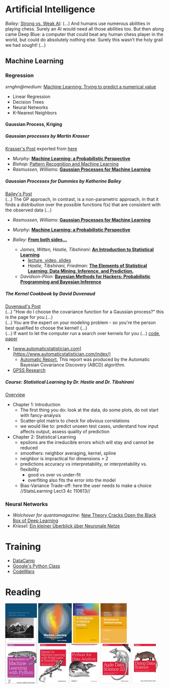 # Artificial Intelligence
*Bailey:* [Strong vs. Weak AI](https://katbailey.github.io/post/reframing-the-ai-effect/): (...) And humans use numerous abilities in playing chess. Surely an AI would need all those abilities too. But then along came Deep Blue: a computer that could beat any human chess player in the world, but could do absolutely nothing else. Surely this wasn’t the holy grail we had sought! (...)

## Machine Learning

### Regression
*srnghn@medium:* [Machine Learning: Trying to predict a numerical value](https://medium.com/@srnghn/machine-learning-trying-to-predict-a-numerical-value-8aafb9ad4d36)
- Linear Regression
- Decision Trees
- Neural Networks
- K-Nearest Neighbors

#### Gaussian Process, Kriging

##### Gaussian processes *by Martin Krasser*
[Krasser's Post](http://krasserm.github.io/2018/03/19/gaussian-processes/) exported from [here](http://nbviewer.jupyter.org/github/krasserm/bayesian-machine-learning/blob/master/gaussian_processes.ipynb?flush_cache=true)  
- *Murphy:* [__Machine Learning: a Probabilistic Perspective__](https://www.cs.ubc.ca/~murphyk/MLbook/index.html)
- *Bishop:* [Pattern Recognition and Machine Learning](https://www.microsoft.com/en-us/research/people/cmbishop/#!prml-book)
- *Rasmussen, Williams:* [__Gaussian Processes for Machine Learning__](http://www.gaussianprocess.org/gpml/)

##### Gaussian Processes for Dummies *by Katherine Bailey*
[Bailey's Post](https://katbailey.github.io/post/gaussian-processes-for-dummies/)  
(...) The GP approach, in contrast, is a non-parametric approach, in that it finds a distribution over the possible functions 
f(x) that are consistent with the observed data (...)

  - *Rasmussen, Williams:* [__Gaussian Processes for Machine Learning__](http://www.gaussianprocess.org/gpml/)
  - *Murphy:* [__Machine Learning: a Probabilistic Perspective__](https://www.cs.ubc.ca/~murphyk/MLbook/index.html)
  - *Bailey:* [__From both sides...__](http://katbailey.github.io/post/from-both-sides-now-the-math-of-linear-regression/)
    
    - *James, Witten, Hastie, Tibshirani:* [__An Introduction to Statistical Learning__](http://www-bcf.usc.edu/~gareth/ISL/index.html)
      - [lecture, video, slides](https://www.r-bloggers.com/in-depth-introduction-to-machine-learning-in-15-hours-of-expert-videos/)
      - *Hastie, Tibshirani, Friedman:* [__The Elements of Statistical Learning: Data Mining, Inference, and Prediction.__](https://web.stanford.edu/~hastie/ElemStatLearn//download.html)
    - *Davidson-Pilon:* [__Bayesian Methods for Hackers: Probabilistic Programming and Bayesian Inference__](https://github.com/CamDavidsonPilon/Probabilistic-Programming-and-Bayesian-Methods-for-Hackers)

##### The Kernel Cookbook *by David Duvenaud*
[Duvenaud's Post](https://www.cs.toronto.edu/~duvenaud/cookbook/)  
(...) "How do I choose the covariance function for a Gaussian process?" this is the page for you.(...)  
(...) You are the expert on your modeling problem - so you're the person best qualified to choose the kernel! (...)  
(...)  If want to let the computer run a search over kernels for you (...) [code](http://github.com/jamesrobertlloyd/gp-structure-search), [paper](http://arxiv.org/abs/1302.4922)
- [www.automaticstatistician.com](https://www.automaticstatistician.com/index/)
  - [Automatic Report](https://www.automaticstatistician.com/static/abcdoutput/01-airline.pdf), This report was produced by the Automatic Bayesian Covariance Discovery
(ABCD) algorithm.
- [GPSS Research](https://github.com/jamesrobertlloyd/gpss-research/)

##### Course: Statistical Learning *by Dr. Hastie and Dr. Tibshirani*
[Overview](https://www.r-bloggers.com/in-depth-introduction-to-machine-learning-in-15-hours-of-expert-videos/)  
- Chapter 1: Introduction
  - The first thing you do: look at the data, do some plots, do not start with fancy-analysis
  - Scatter-plot matrix to check for obvious correlations
  - we would like to: predict unseen test cases, understand how input affects output, assess quality of prediction
- Chapter 2: Statistical Learning
  - epsilons are the irreducible errors which will stay and cannot be reduced
  - smoothers: neighbor averaging, kernel, spline
  - neighbor is impractical for dimensions > 2
  - predictions accuracy vs interpretability, or interpretability vs. flexibility
    - good vs over vs under-fit
    - overfiting also fits the error into the model
  - Bias-Variance Trade-off: here the user needs to make a choice
  //StatsLearning Lect3 4c 110613//
### Neural Networks
- *Wolchover for quantamagazine:* [New Theory Cracks Open the Black Box of Deep Learning](https://www.quantamagazine.org/new-theory-cracks-open-the-black-box-of-deep-learning-20170921/)
- *Kriesel:* [Ein kleiner Überblick über Neuronale Netze](http://www.dkriesel.com/science/neural_networks)

# Training
- [DataCamp](https://www.datacamp.com/courses/intro-to-python-for-data-science)
- [Google's Python Class](https://developers.google.com/edu/python/)
- [CodeWars](https://www.codewars.com/)

# Reading
![Gaussian Processes for Machine Learning](data/gpml_s2.png)
![Machine Learning: a Probabilistic Perspective](data/mlpp_s2.png)
![An Introduction to Statistical Learning](data/ISL2.jpg)
![The Elements of Statistical Learning](data/TESL2.png)  
![Introduction_to_Machine_Learning_with_Python](data/Introduction_to_Machine_Learning_with_Python2.jpg)
![Hands-On_Machine_Learning_with_Scikit-Learn_and_TensorFlow](data/Hands-On_Machine_Learning_with_Scikit-Learn_and_TensorFlow2.jpg)
![Python_for_Data_Analysis](data/Python_for_Data_Analysis2.jpg)
![Agile Data Science](data/ads2.jpg)
![Doing Data Science](data/dds2.jpg)
